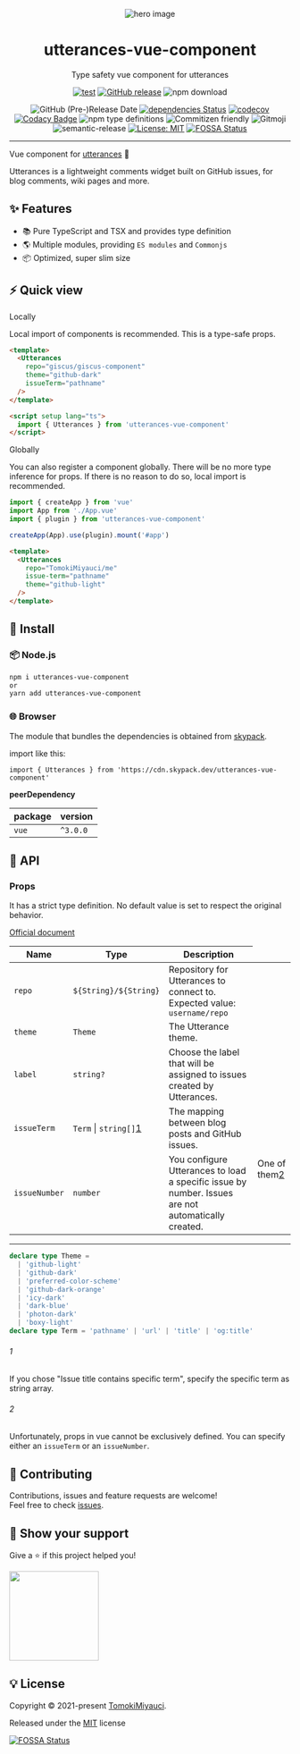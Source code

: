 <p align="center">
  <img alt="hero image" src="https://res.cloudinary.com/dz3vsv9pg/image/upload/v1625751123/projects/utterances-component/utterances-vue-component/hero.png"  />
  <h1 align="center"> utterances-vue-component</h1>
</p>

<p align="center">
Type safety vue component for utterances
</p>

<div align="center">

[![test](https://github.com/TomokiMiyauci/utterances-vue-component/actions/workflows/test.yml/badge.svg)](https://github.com/TomokiMiyauci/utterances-vue-component/actions/workflows/test.yml)
[![GitHub release](https://img.shields.io/github/release/TomokiMiyauci/utterances-vue-component.svg)](https://github.com/TomokiMiyauci/utterances-vue-component/releases)
![npm download](https://img.shields.io/npm/dw/utterances-vue-component?color=blue)

![GitHub (Pre-)Release Date](https://img.shields.io/github/release-date-pre/TomokiMiyauci/utterances-vue-component)
[![dependencies Status](https://status.david-dm.org/gh/TomokiMiyauci/utterances-vue-component.svg)](https://david-dm.org/TomokiMiyauci/utterances-vue-component)
[![codecov](https://codecov.io/gh/TomokiMiyauci/utterances-vue-component/branch/main/graph/badge.svg?token=SPAi5Pv2wd)](https://codecov.io/gh/TomokiMiyauci/utterances-vue-component)
[![Codacy Badge](https://app.codacy.com/project/badge/Grade/f43b1c317e11445399d85ce6efc06504)](https://www.codacy.com/gh/TomokiMiyauci/utterances-vue-component/dashboard?utm_source=github.com&utm_medium=referral&utm_content=TomokiMiyauci/utterances-vue-component&utm_campaign=Badge_Grade)
![npm type definitions](https://img.shields.io/npm/types/utterances-vue-component)
![Commitizen friendly](https://img.shields.io/badge/commitizen-friendly-brightgreen.svg)
![Gitmoji](https://img.shields.io/badge/gitmoji-%20😜%20😍-FFDD67.svg?style=flat)
![semantic-release](https://img.shields.io/badge/%20%20%F0%9F%93%A6%F0%9F%9A%80-semantic--release-e10079.svg)
[![License: MIT](https://img.shields.io/badge/License-MIT-yellow.svg)](./LICENSE)
[![FOSSA Status](https://app.fossa.com/api/projects/custom%2B26231%2Fgithub.com%2FTomokiMiyauci%2Futterances-component.svg?type=small)](https://app.fossa.com/projects/custom%2B26231%2Fgithub.com%2FTomokiMiyauci%2Futterances-component?ref=badge_small)

</div>

---

Vue component for [utterances](https://utteranc.es/) 🔮

Utterances is a lightweight comments widget built on GitHub issues, for blog comments, wiki pages and more.

## :sparkles: Features

- :books: Pure TypeScript and TSX and provides type definition
- :earth_americas: Multiple modules, providing `ES modules` and `Commonjs`
- :package: Optimized, super slim size

## :zap: Quick view

Locally

Local import of components is recommended.
This is a type-safe props.

```html
<template>
  <Utterances
    repo="giscus/giscus-component"
    theme="github-dark"
    issueTerm="pathname"
  />
</template>

<script setup lang="ts">
  import { Utterances } from 'utterances-vue-component'
</script>
```

Globally

You can also register a component globally.
There will be no more type inference for props.
If there is no reason to do so, local import is recommended.

```ts
import { createApp } from 'vue'
import App from './App.vue'
import { plugin } from 'utterances-vue-component'

createApp(App).use(plugin).mount('#app')
```

```html
<template>
  <Utterances
    repo="TomokiMiyauci/me"
    issue-term="pathname"
    theme="github-light"
  />
</template>
```

## :dizzy: Install

### :package: Node.js

```bash
npm i utterances-vue-component
or
yarn add utterances-vue-component
```

### :globe_with_meridians: Browser

The module that bundles the dependencies is obtained from
[skypack](https://www.skypack.dev/view/utterances-vue-component).

import like this:

```tsx
import { Utterances } from 'https://cdn.skypack.dev/utterances-vue-component'
```

**peerDependency**

| package | version  |
| ------- | -------- |
| `vue`   | `^3.0.0` |

## :memo: API

### Props

It has a strict type definition.
No default value is set to respect the original behavior.

[Official document](https://utteranc.es/)

| Name          | Type                            | Description                                                                                        |
| ------------- | ------------------------------- | -------------------------------------------------------------------------------------------------- |
| `repo`        | `${String}/${String}`           | Repository for Utterances to connect to. Expected value: `username/repo`                           |
| `theme`       | `Theme`                         | The Utterance theme.                                                                               |
| `label`       | `string?`                       | Choose the label that will be assigned to issues created by Utterances.                            |
| `issueTerm`   | `Term` &#124; `string[]`[1](#1) | The mapping between blog posts and GitHub issues. <td rowspan="2">One of them[2](#2)</td>          |
| `issueNumber` | `number`                        | You configure Utterances to load a specific issue by number. Issues are not automatically created. |

---

```ts
declare type Theme =
  | 'github-light'
  | 'github-dark'
  | 'preferred-color-scheme'
  | 'github-dark-orange'
  | 'icy-dark'
  | 'dark-blue'
  | 'photon-dark'
  | 'boxy-light'
declare type Term = 'pathname' | 'url' | 'title' | 'og:title'
```

###### 1

If you chose "Issue title contains specific term", specify the specific term as string array.

###### 2

Unfortunately, props in vue cannot be exclusively defined. You can specify either an `issueTerm` or an `issueNumber`.

## :handshake: Contributing

Contributions, issues and feature requests are welcome!<br />Feel free to check
[issues](https://github.com/TomokiMiyauci/utterance-component/issues).

## :seedling: Show your support

Give a ⭐️ if this project helped you!

<a href="https://www.patreon.com/tomoki_miyauci">
  <img src="https://c5.patreon.com/external/logo/become_a_patron_button@2x.png" width="160">
</a>

## :bulb: License

Copyright © 2021-present [TomokiMiyauci](https://github.com/TomokiMiyauci).

Released under the [MIT](./LICENSE) license

[![FOSSA Status](https://app.fossa.com/api/projects/custom%2B26231%2Fgithub.com%2FTomokiMiyauci%2Futterances-component.svg?type=large)](https://app.fossa.com/projects/custom%2B26231%2Fgithub.com%2FTomokiMiyauci%2Futterances-component?ref=badge_large)
